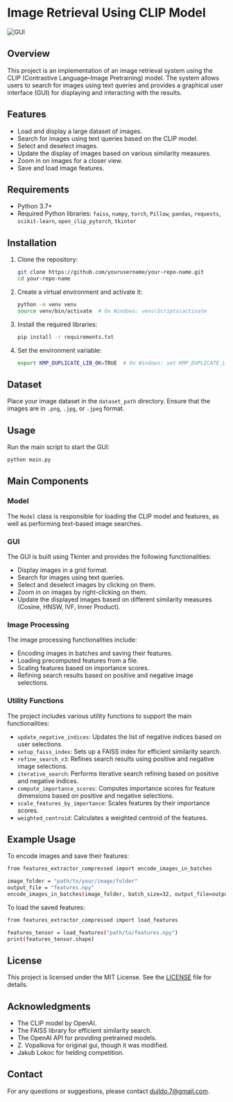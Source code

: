 # Image Retrieval Using CLIP Model

![GUI](./img.png)

## Overview
This project is an implementation of an image retrieval system using the CLIP (Contrastive Language–Image Pretraining) model. The system allows users to search for images using text queries and provides a graphical user interface (GUI) for displaying and interacting with the results.

## Features
- Load and display a large dataset of images.
- Search for images using text queries based on the CLIP model.
- Select and deselect images.
- Update the display of images based on various similarity measures.
- Zoom in on images for a closer view.
- Save and load image features.

## Requirements
- Python 3.7+
- Required Python libraries: `faiss`, `numpy`, `torch`, `Pillow`, `pandas`, `requests`, `scikit-learn`, `open_clip_pytorch`, `tkinter`

## Installation
1. Clone the repository:
    ```sh
    git clone https://github.com/yourusername/your-repo-name.git
    cd your-repo-name
    ```

2. Create a virtual environment and activate it:
    ```sh
    python -m venv venv
    source venv/bin/activate  # On Windows: venv\Scripts\activate
    ```

3. Install the required libraries:
    ```sh
    pip install -r requirements.txt
    ```

4. Set the environment variable:
    ```sh
    export KMP_DUPLICATE_LIB_OK=TRUE  # On Windows: set KMP_DUPLICATE_LIB_OK=TRUE
    ```

## Dataset

Place your image dataset in the `dataset_path` directory. Ensure that the images are in `.png`, `.jpg`, or `.jpeg` format.

## Usage

Run the main script to start the GUI:

```sh
python main.py
```

## Main Components

### Model

The `Model` class is responsible for loading the CLIP model and features, as well as performing text-based image searches.

### GUI

The GUI is built using Tkinter and provides the following functionalities:
- Display images in a grid format.
- Search for images using text queries.
- Select and deselect images by clicking on them.
- Zoom in on images by right-clicking on them.
- Update the displayed images based on different similarity measures (Cosine, HNSW, IVF, Inner Product).

### Image Processing

The image processing functionalities include:
- Encoding images in batches and saving their features.
- Loading precomputed features from a file.
- Scaling features based on importance scores.
- Refining search results based on positive and negative image selections.

### Utility Functions

The project includes various utility functions to support the main functionalities:
- `update_negative_indices`: Updates the list of negative indices based on user selections.
- `setup_faiss_index`: Sets up a FAISS index for efficient similarity search.
- `refine_search_v3`: Refines search results using positive and negative image selections.
- `iterative_search`: Performs iterative search refining based on positive and negative indices.
- `compute_importance_scores`: Computes importance scores for feature dimensions based on positive and negative selections.
- `scale_features_by_importance`: Scales features by their importance scores.
- `weighted_centroid`: Calculates a weighted centroid of the features.

## Example Usage

To encode images and save their features:

```sh
from features_extractor_compressed import encode_images_in_batches

image_folder = "path/to/your/image/folder"
output_file = "features.npy"
encode_images_in_batches(image_folder, batch_size=32, output_file=output_file)
```

To load the saved features:

```sh
from features_extractor_compressed import load_features

features_tensor = load_features("path/to/features.npy")
print(features_tensor.shape)
```

## License

This project is licensed under the MIT License. See the [LICENSE](LICENSE) file for details.

## Acknowledgments

- The CLIP model by OpenAI.
- The FAISS library for efficient similarity search.
- The OpenAI API for providing pretrained models.
- Z. Vopalkova for original gui, though it was modified.
- Jakub Lokoc for helding competition.

## Contact

For any questions or suggestions, please contact [dujldo.7@gmail.com](mailto:dujldo.7@gmail.com).
